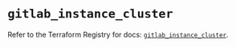 # `gitlab_instance_cluster`

Refer to the Terraform Registry for docs: [`gitlab_instance_cluster`](https://registry.terraform.io/providers/gitlabhq/gitlab/17.6.1/docs/resources/instance_cluster).
